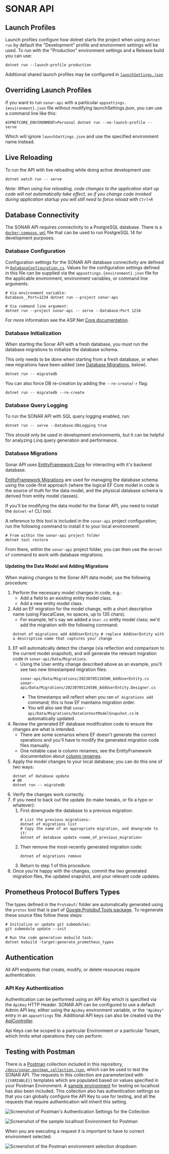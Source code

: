 # SONAR API

## Launch Profiles

Launch profiles configure how dotnet starts the project when using `dotnet run` by default the "Development" profile and environment settings will be used. To run with the "Production" environment settings and a Release build you can use:

```
dotnet run --launch-profile production
```

Additional shared launch profiles may be configured in [`launchSettings.json`](sonar-api/Properties/launchSettings.json)

## Overriding Launch Profiles

If you want to run `sonar-api` with a particular `appsettings.{environment}.json` file without modifying launchSettings.json, you can use a command line like this:

```
ASPNETCORE_ENVIRONMENT=Personal dotnet run --no-launch-profile -- serve
```

Which will ignore `launchSettings.json` and use the specified environment name instead.

## Live Reloading

To run the API with live reloading while doing active development use:

```
dotnet watch run -- serve
```

_Note: When using live reloading, code changes to the application start up code will not automatically take effect, so if you change code invoked during application startup you will still need to force reload with `Ctrl+R`_

## Database Connectivity

The SONAR API requires connectivity to a PostgreSQL database. There is a [`docker-compose.yml`](docker-compose.yml) file that can be used to run PostgreSQL 14 for development purposes.

### Database Configuration

Configuration settings for the SONAR API database connectivity are defined in [`DatabaseConfiguration.cs`](sonar-api/Configuration/DatabaseConfiguration.cs). Values for the configuration settings defined in this file can be supplied via the `appsettings.{environment}.json` file for the applicable environment, environment variables, or command line arguments.

```shell
# Via environment variable:
Database__Port=1234 dotnet run --project sonar-api

# Via command line argument:
dotnet run --project sonar-api -- serve --Database:Port 1234
```

For more information see the ASP.Net [Core documentation](https://learn.microsoft.com/en-us/aspnet/core/fundamentals/configuration/?view=aspnetcore-6.0).

### Database Initialization

When starting the Sonar API with a fresh database, you must run the database migrations to initialize the database schema.

This only needs to be done when starting from a fresh database, or when new migrations have been added (see [Database Migrations](#database-migrations), below).

```shell
dotnet run -- migratedb
```

You can also force DB re-creation by adding the `--re-create`/`-r` flag:

```shell
dotnet run -- migratedb --re-create
```

### Database Query Logging

To run the SONAR API with SQL query logging enabled, run:

```
dotnet run -- serve --Database:DbLogging true
```

This should only be used in development environments, but it can be helpful for analyzing Linq query generation and performance.

### Database Migrations

Sonar API uses [EntityFramework Core](https://learn.microsoft.com/en-us/ef/core/) for interacting with it's backend database.

[EntityFramework Migrations](https://learn.microsoft.com/en-us/ef/core/managing-schemas/migrations/?tabs=dotnet-core-cli) are used for managing the database schema using the code-first approach (where the logical EF Core model in code is the source of truth for the data model, and the physical database schema is derived from entity model classes).

If you'll be modifying the data model for the Sonar API, you need to install the `dotnet-ef` CLI tool.

A reference to this tool is included in the `sonar-api` project configuration; run the following command to install it to your local environment:
```shell
# From within the sonar-api project folder
dotnet tool restore
```

From there, within the `sonar-api` project folder, you can then use the `dotnet ef` command to work with database migrations.

#### Updating the Data Model and Adding Migrations

When making changes to the Sonar API data model, use the following procedure:
1. Perform the necessary model changes in code, e.g.:
    - Add a field to an existing entity model class.
    - Add a new entity model class.
1. Add an EF migration for the model change, with a short descriptive name (using PascalCase, no spaces, up to 135 chars).
    - For example, let's say we added a `User.cs` entity model class; we'd add the migration with the following command:
    ```shell
    dotnet ef migrations add AddUserEntity # replace AddUserEntity with a descriptive name that captures your change
    ```
1. EF will automatically detect the change (via reflection and comparison to the current model snapshot), and will generate the relevant migration code in `sonar-api/Data/Migrations`.
    - Using the User entity change described above as an example, you'll see two new timestamped migration files:
        ```shell
        sonar-api/Data/Migrations/20230705134506_AddUserEntity.cs
        sonar-api/Data/Migrations/20230705134506_AddUserEntity.Designer.cs
        ```
        - The timestamps will reflect when you ran `ef migrations add` command; this is how EF maintains migration order.
        - You will also see that `sonar-api/Data/Migrations/DataContextModelSnapshot.cs` is automatically updated.
1. Review the generated EF database modification code to ensure the changes are what is intended.
    - There are some scenarios where EF doesn't generate the correct operations and you'll have to modify the generated migration code files manually.
    - One notable case is column renames; see the EntityFramework documentation about [column renames](https://learn.microsoft.com/en-us/ef/core/managing-schemas/migrations/managing?tabs=dotnet-core-cli#column-renames).
1. Apply the model changes to your local database; you can do this one of two ways:
    ```shell
    dotnet ef database update
    # OR
    dotnet run -- migratedb
    ```
1. Verify the changes work correctly.
1. If you need to back out the update (to make tweaks, or fix a typo or whatever):
    1. First downgrade the database to a previous migration:
        ```shell
        # List the previous migrations:
        dotnet ef migrations list
        # Copy the name of an appropriate migration, and downgrade to it:
        dotnet ef database update <name_of_previous_migration>
        ```
    1. Then remove the most-recently generated migration code:
        ```shell
        dotnet ef migrations remove
        ```
    1. Return to step 1 of this procedure.
1. Once you're happy with the changes, commit the two generated migration files, the updated snapshot, and your relevant code updates.

## Prometheus Protocol Buffers Types

The types defined in the `Protobuf/` folder are automatically generated using the `protoc` tool that is part of [Google.Protobuf.Tools package](https://github.com/protocolbuffers/protobuf/tree/main/csharp#usage). To regenerate these source files follow these steps:

```shell
# Initialize or update git submodules:
git submodule update --init

# Run the code generation msbuild task:
dotnet msbuild -target:generate_prometheus_types
```

## Authentication

All API endpoints that create, modify, or delete resources require authentication.

### API Key Authentication

Authentication can be performed using an API Key which is specified via the `ApiKey` HTTP Header. SONAR API can be configured to use a default Admin API key, either using the `ApiKey` environment variable, or the `"ApiKey"` entry in an `appsettings` file. Additional API keys can also be created via the [ApiController](./Controllers/ApiKeyController.cs).

Api Keys can be scoped to a particular Environment or a particular Tenant, which limits what operations they can perform.

## Testing with Postman

There is a [Postman](https://www.postman.com/) collection included in this repository, [`/docs/sonar.postman_collection.json`](../docs/sonar.postman_collection.json), which can be used to test the SONAR API. The requests in this collection are parameterized with `{{VARIABLE}}` templates which are populated based on values specified in your Postman Environment. A [sample environment](../docs/sonar-localhost.postman_environment.json) for testing on localhost has also been included. This collection also has authentication settings so that you can globally configure the API Key to use for testing, and all the requests that require authentication will inherit this setting.

![Screenshot of Postman's Authentication Settings for the Collection](../docs/postman-collection-auth-settings.png)

![Screenshot of the sample localhost Environment for Postman](../docs/postman-environment.png)

When you are executing a request it is important to have to correct environment selected:

![Screenshot of the Postman environment selection dropdown](../docs/postman-select-environment.png)
